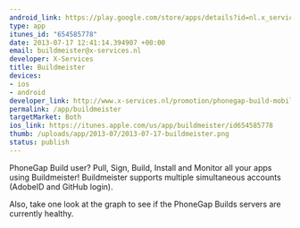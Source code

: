 ```yaml
--- 
android_link: https://play.google.com/store/apps/details?id=nl.x_services.buildmeister
type: app
itunes_id: "654585778"
date: 2013-07-17 12:41:14.394907 +00:00
email: buildmeister@x-services.nl
developer: X-Services
title: Buildmeister
devices: 
- ios
- android
developer_link: http://www.x-services.nl/promotion/phonegap-build-mobile-app-buildmeister
permalink: /app/buildmeister
targetMarket: Both
ios_link: https://itunes.apple.com/us/app/buildmeister/id654585778
thumb: /uploads/app/2013-07/2013-07-17-buildmeister.png
status: publish
---
```


PhoneGap Build user? Pull, Sign, Build, Install and Monitor all your apps using Buildmeister!
Buildmeister supports multiple simultaneous accounts (AdobeID and GitHub login).

Also, take one look at the graph to see if the PhoneGap Builds servers are currently healthy.
